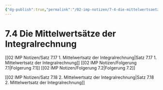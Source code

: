 ```yaml
---
{"dg-publish":true,"permalink":"/02-imp-notizen/7-4-die-mittelwertsaetze-der-integralrechnung/"}
---
```


# 7.4 Die Mittelwertsätze der Integralrechnung
[[02 IMP Notizen/Satz 7.17 1. Mittelwertsatz der Integralrechnung\|Satz 7.17 1. Mittelwertsatz der Integralrechnung]]
[[02 IMP Notizen/Folgerung 7.1\|Folgerung 7.1]]
[[02 IMP Notizen/Folgerung 7.2\|Folgerung 7.2]]

[[02 IMP Notizen/Satz 7.18 2. Mittelwertsatz der Integralrechnung\|Satz 7.18 2. Mittelwertsatz der Integralrechnung]]